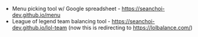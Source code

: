 - Menu picking tool w/ Google spreadsheet - https://seanchoi-dev.github.io/menu
- League of legend team balancing tool - https://seanchoi-dev.github.io/lol-team (now this is redirecting to https://lolbalance.com/)

